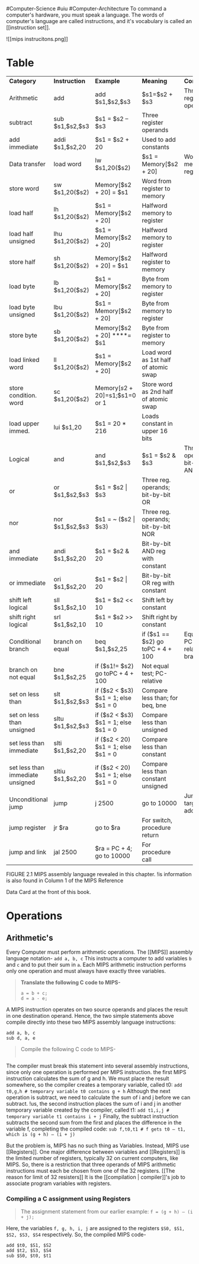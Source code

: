 #Computer-Science #uiu #Computer-Architecture 
To command a computer's hardware, you must speak a language. The words of computer's language are called instructions, and it's vocabulary is called an [[instruction set]].

![[mips instrucitons.png]]
# Table

|   |   |   |   |   |
|---|---|---|---|---|
|**Category**|**Instruction**|**Example**|**Meaning**|**Comments**|
|Arithmetic|add|add \$s1,\$s2,$s3|\$s1=\$s2 + $s3|Three register operands|
|subtract|sub \$s1,\$s2,\$s3|$s1 = $s2 – $s3|Three register operands|
|add immediate|addi \$s1,\$s2,20|$s1 = $s2 + 20|Used to add constants|
|Data transfer|load word|lw \$s1,20(\$s2)|\$s1 = Memory[\$s2 + 20]|Word from memory to register|
|store word|sw \$s1,20(\$s2)|Memory[$s2 + 20] = $s1|Word from register to memory|
|load half|lh \$s1,20(\$s2)|\$s1 = Memory[$s2 + 20]|Halfword memory to register|
|load half unsigned|lhu \$s1,20(\$s2)|\$s1 = Memory[$s2 + 20]|Halfword memory to register|
|store half|sh \$s1,20(\$s2)|Memory[$s2 + 20] = $s1|Halfword register to memory|
|load byte|lb \$s1,20(\$s2)|\$s1 = Memory[$s2 + 20]|Byte from memory to register|
|load byte unsigned|lbu \$s1,20(\$s2)|\$s1 = Memory[$s2 + 20]|Byte from memory to register|
|store byte|sb \$s1,20(\$s2)|Memory[$s2 + 20] ****= $s1|Byte from register to memory|
|load linked word|ll \$s1,20(\$s2)|\$s1 = Memory[$s2 + 20]|Load word as 1st half of atomic swap|
|store condition. word|sc \$s1,20(\$s2)|Memory[$s2+20]=$s1;$s1=0 or 1|Store word as 2nd half of atomic swap|
|load upper immed.|lui \$s1,20|$s1 = 20 * 216|Loads constant in upper 16 bits|
|Logical|and|and \$s1,\$s2,\$s3|$s1 = $s2 & $s3|Three reg. operands; bit-by-bit AND|
|or|or \$s1,\$s2,\$s3|$s1 = $s2 \| $s3|Three reg. operands; bit-by-bit OR|
|nor|nor \$s1,\$s2,\$s3|\$s1 = ~ ($s2 \| $s3)|Three reg. operands; bit-by-bit NOR|
|and immediate|andi \$s1,\$s2,20|$s1 = $s2 & 20|Bit-by-bit AND reg with constant|
|or immediate|ori \$s1,\$s2,20|$s1 = $s2 \| 20|Bit-by-bit OR reg with constant|
|shift left logical|sll \$s1,\$s2,10|$s1 = $s2 << 10|Shift left by constant|
|shift right logical|srl \$s1,\$s2,10|$s1 = $s2 >> 10|Shift right by constant|
|Conditional branch|branch on equal|beq \$s1,\$s2,25|if ($s1 == $s2) go toPC + 4 + 100|Equal test; PC-relative branch|
|branch on not equal|bne \$s1,\$s2,25|if ($s1!= $s2) go toPC + 4 + 100|Not equal test; PC-relative|
|set on less than|slt \$s1,\$s2,\$s3|if ($s2 < $s3) $s1 = 1; else $s1 = 0|Compare less than; for beq, bne|
|set on less than unsigned|sltu \$s1,\$s2,\$s3|if ($s2 < $s3) $s1 = 1; else $s1 = 0|Compare less than unsigned|
|set less than immediate|slti \$s1,\$s2,20|if ($s2 < 20) $s1 = 1; else $s1 = 0|Compare less than constant|
|set less than immediate unsigned|sltiu \$s1,\$s2,20|if ($s2 < 20) $s1 = 1; else $s1 = 0|Compare less than constant unsigned|
|Unconditional jump|jump|j 2500|go to 10000|Jump to target address|
|jump register|jr $ra|go to $ra|For switch, procedure return|
|jump and link|jal 2500|$ra = PC + 4; go to 10000|For procedure call|

FIGURE 2.1 MIPS assembly language revealed in this chapter. !is information is also found in Column 1 of the MIPS Reference

Data Card at the front of this book.




# Operations
## Arithmetic's

Every Computer must perform arithmetic operations. The [[MIPS]] assembly language notation-
`add a, b, c` 
	This instructs a computer to add variables `b` and `c` and to put their sum in `a`.
Each MIPS arithmetic instruction performs only one operation and must always have exactly three variables.
> **Translate the following C code to MIPS-**
> ```
> a = b + c;
> d = a - e;
> ```

A MIPS instruction operates on two source operands and places the result in one destination operand. Hence, the two simple statements above compile directly into these two MIPS assembly language instructions:
```
add a, b, c
sub d, a, e
```

>Compile the following C code to MIPS-
>```f = (g + h) – (i + j);
>```

The compiler must break this statement into several assembly instructions, since only one operation is performed per MIPS instruction. the first MIPS instruction calculates the sum of g and h. We must place the result somewhere, so the compiler creates a temporary variable, called t0:
`add t0,g,h # temporary variable t0 contains g + h`
Although the next operation is subtract, we need to calculate the sum of i and j before we can subtract. !us, the second instruction places the sum of i and j in another temporary variable created by the compiler, called t1:
`add t1,i,j # temporary variable t1 contains i + j`
Finally, the subtract instruction subtracts the second sum from the first and places the difference in the variable f, completing the compiled code:
`sub f,t0,t1 # f gets t0 – t1, which is (g + h) – (i + j)`

But the problem is, MIPS has no such thing as Variables. Instead, MIPS use [[Registers]]. One major difference between variables and [[Registers]] is the limited number of registers, typically 32 on current computers, like MIPS. 
So, there is a restriction that three operands of MIPS arithmetic instructions must each be chosen from one of the 32 registers.
[[The reason for limit of 32 resisters]]
It is the [[compilation | compiler]]'s job to associate program variables with registers.

### Compiling a C assignment using Registers
> The assignment statement from our earlier example:
> `f = (g + h) – (i + j);`

Here, the variables `f, g, h, i, j` are assigned to the registers `$S0, $S1, $S2, $S3, $S4` respectively. So, the compiled MIPS code-
```
add $t0, $S1, $S2
add $t2, $S3, $S4
sub $S0, $t0, $t1
```

